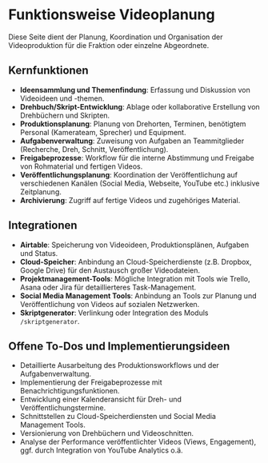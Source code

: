 # Funktionsweise Videoplanung

Diese Seite dient der Planung, Koordination und Organisation der Videoproduktion für die Fraktion oder einzelne Abgeordnete.

## Kernfunktionen

- **Ideensammlung und Themenfindung**: Erfassung und Diskussion von Videoideen und -themen.
- **Drehbuch/Skript-Entwicklung**: Ablage oder kollaborative Erstellung von Drehbüchern und Skripten.
- **Produktionsplanung**: Planung von Drehorten, Terminen, benötigtem Personal (Kamerateam, Sprecher) und Equipment.
- **Aufgabenverwaltung**: Zuweisung von Aufgaben an Teammitglieder (Recherche, Dreh, Schnitt, Veröffentlichung).
- **Freigabeprozesse**: Workflow für die interne Abstimmung und Freigabe von Rohmaterial und fertigen Videos.
- **Veröffentlichungsplanung**: Koordination der Veröffentlichung auf verschiedenen Kanälen (Social Media, Webseite, YouTube etc.) inklusive Zeitplanung.
- **Archivierung**: Zugriff auf fertige Videos und zugehöriges Material.

## Integrationen

- **Airtable**: Speicherung von Videoideen, Produktionsplänen, Aufgaben und Status.
- **Cloud-Speicher**: Anbindung an Cloud-Speicherdienste (z.B. Dropbox, Google Drive) für den Austausch großer Videodateien.
- **Projektmanagement-Tools**: Mögliche Integration mit Tools wie Trello, Asana oder Jira für detaillierteres Task-Management.
- **Social Media Management Tools**: Anbindung an Tools zur Planung und Veröffentlichung von Videos auf sozialen Netzwerken.
- **Skriptgenerator**: Verlinkung oder Integration des Moduls `/skriptgenerator`.

## Offene To-Dos und Implementierungsideen

- Detaillierte Ausarbeitung des Produktionsworkflows und der Aufgabenverwaltung.
- Implementierung der Freigabeprozesse mit Benachrichtigungsfunktionen.
- Entwicklung einer Kalenderansicht für Dreh- und Veröffentlichungstermine.
- Schnittstellen zu Cloud-Speicherdiensten und Social Media Management Tools.
- Versionierung von Drehbüchern und Videoschnitten.
- Analyse der Performance veröffentlichter Videos (Views, Engagement), ggf. durch Integration von YouTube Analytics o.ä. 